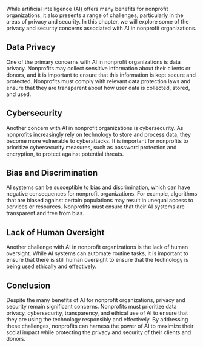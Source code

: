 

While artificial intelligence (AI) offers many benefits for nonprofit organizations, it also presents a range of challenges, particularly in the areas of privacy and security. In this chapter, we will explore some of the privacy and security concerns associated with AI in nonprofit organizations.

Data Privacy
------------

One of the primary concerns with AI in nonprofit organizations is data privacy. Nonprofits may collect sensitive information about their clients or donors, and it is important to ensure that this information is kept secure and protected. Nonprofits must comply with relevant data protection laws and ensure that they are transparent about how user data is collected, stored, and used.

Cybersecurity
-------------

Another concern with AI in nonprofit organizations is cybersecurity. As nonprofits increasingly rely on technology to store and process data, they become more vulnerable to cyberattacks. It is important for nonprofits to prioritize cybersecurity measures, such as password protection and encryption, to protect against potential threats.

Bias and Discrimination
-----------------------

AI systems can be susceptible to bias and discrimination, which can have negative consequences for nonprofit organizations. For example, algorithms that are biased against certain populations may result in unequal access to services or resources. Nonprofits must ensure that their AI systems are transparent and free from bias.

Lack of Human Oversight
-----------------------

Another challenge with AI in nonprofit organizations is the lack of human oversight. While AI systems can automate routine tasks, it is important to ensure that there is still human oversight to ensure that the technology is being used ethically and effectively.

Conclusion
----------

Despite the many benefits of AI for nonprofit organizations, privacy and security remain significant concerns. Nonprofits must prioritize data privacy, cybersecurity, transparency, and ethical use of AI to ensure that they are using the technology responsibly and effectively. By addressing these challenges, nonprofits can harness the power of AI to maximize their social impact while protecting the privacy and security of their clients and donors.
